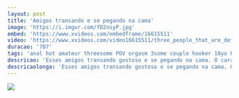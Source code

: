 ```yaml
---
layout: post
title: 'Amigos transando e se pegando na cama'
image: 'https://i.imgur.com/fD2nsyP.jpg'
embed: 'https://www.xvideos.com/embedframe/16615511'
video: 'https://www.xvideos.com/video16615511/three_people_that_are_definitely_more_than_friends'
duracao: '707'
tags: 'anal hot amateur threesome POV orgasm 3some couple hooker 18yo hookers menage bbc'
descricao: 'Esses amigos transando gostoso e se pegando na cama. O cara come a bucetinha da amiga ela masturba a outra amiga.'
descricaolonga: 'Esses amigos transando gostoso e se pegando na cama. O cara come a bucetinha da amiga ela masturba a outra amiga. Quem não gostaria de uma amizade assim?'
---
```

<a href="{{ page.url | prepend: site.baseurl | prepend: site.url }}"><img src="{{ page.image }}" /></a>
